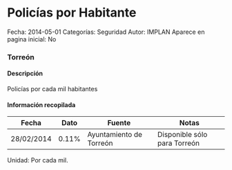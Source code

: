 Policías por Habitante
=====

Fecha: 2014-05-01
Categorías: Seguridad
Autor: IMPLAN
Aparece en pagina inicial: No

### Torreón

#### Descripción

Policías por cada mil habitantes

<!-- break -->

#### Información recopilada

<table class="table table-hover table-bordered matriz">
  <thead>
    <tr><th>Fecha</th><th>Dato</th><th>Fuente</th><th>Notas</th></tr>
  </thead>
  <tbody>
    <tr><td class="centrado">28/02/2014</td><td class="derecha">0.11%</td><td>Ayuntamiento de Torreón</td><td>Disponible sólo para Torreón</td></tr>
  </tbody>
</table>

Unidad: Por cada mil.
